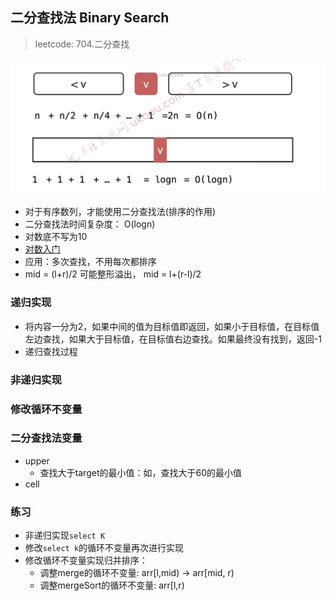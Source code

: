 ## 二分查找法 Binary Search

> leetcode: 704.二分查找

![](https://raw.githubusercontent.com/wangkaiwd/drawing-bed/master/20201214213344.png)

* 对于有序数列，才能使用二分查找法(排序的作用)
* 二分查找法时间复杂度： O(logn)
* 对数底不写为10
* [对数入门](https://www.shuxuele.com/algebra/logarithms.html)
* 应用：多次查找，不用每次都排序
* mid = (l+r)/2 可能整形溢出， mid = l+(r-l)/2

### 递归实现

* 将内容一分为2，如果中间的值为目标值即返回，如果小于目标值，在目标值左边查找，如果大于目标值，在目标值右边查找。如果最终没有找到，返回-1
* 递归查找过程

### 非递归实现

### 修改循环不变量

### 二分查找法变量

* upper
  * 查找大于target的最小值：如，查找大于60的最小值
* cell

### 练习

* 非递归实现`select K`
* 修改`select k`的循环不变量再次进行实现
* 修改循环不变量实现归并排序：
  * 调整merge的循环不变量: arr[l,mid) -> arr[mid, r)
  * 调整mergeSort的循环不变量: arr[l,r)
